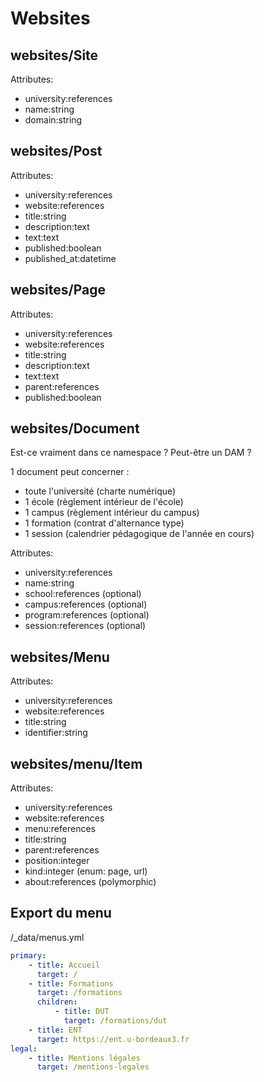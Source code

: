 # Websites

## websites/Site

Attributes:
- university:references
- name:string
- domain:string

## websites/Post

Attributes:
- university:references
- website:references
- title:string
- description:text
- text:text
- published:boolean
- published_at:datetime

## websites/Page

Attributes:
- university:references
- website:references
- title:string
- description:text
- text:text
- parent:references
- published:boolean

## websites/Document

Est-ce vraiment dans ce namespace ? Peut-être un DAM ?

1 document peut concerner :
- toute l'université (charte numérique)
- 1 école (règlement intérieur de l'école)
- 1 campus (règlement intérieur du campus)
- 1 formation (contrat d'alternance type)
- 1 session (calendrier pédagogique de l'année en cours)

Attributes:
- university:references
- name:string
- school:references (optional)
- campus:references (optional)
- program:references (optional)
- session:references (optional)

## websites/Menu

Attributes:
- university:references
- website:references
- title:string
- identifier:string

## websites/menu/Item

Attributes:
- university:references
- website:references
- menu:references
- title:string
- parent:references
- position:integer
- kind:integer (enum: page, url)
- about:references (polymorphic)

## Export du menu

/_data/menus.yml

```yaml
primary:
    - title: Accueil
      target: /
    - title: Formations
      target: /formations
      children:
          - title: DUT
            target: /formations/dut
    - title: ENT
      target: https://ent.u-bordeaux3.fr
legal:
    - title: Mentions légales
      target: /mentions-legales
```
